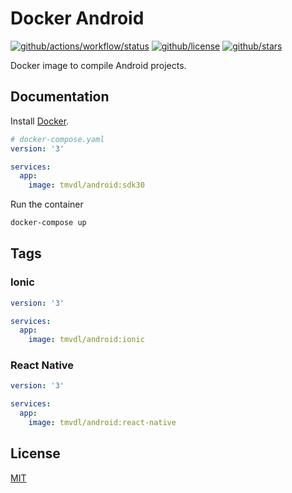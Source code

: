 # Docker Android

[![github/actions/workflow/status](https://img.shields.io/github/actions/workflow/status/brtmvdl/docker-android/docker-push.yml?label=docker)](https://img.shields.io/github/actions/workflow/status/brtmvdl/docker-android/docker-push.yml) [![github/license](https://img.shields.io/github/license/brtmvdl/docker-android)](https://img.shields.io/github/license/brtmvdl/docker-android) [![github/stars](https://img.shields.io/github/stars/brtmvdl/docker-android?style=social)](https://img.shields.io/github/stars/brtmvdl/antify?style=social)

Docker image to compile Android projects.

## Documentation

Install [Docker](https://docs.docker.com/engine/install/).

```yaml
# docker-compose.yaml
version: '3'

services:
  app:
    image: tmvdl/android:sdk30
```

Run the container

```bash
docker-compose up
```

## Tags

### Ionic

```yaml
version: '3'

services:
  app:
    image: tmvdl/android:ionic
```

### React Native

```yaml
version: '3'

services:
  app:
    image: tmvdl/android:react-native
```

## License

[MIT](LICENSE)
